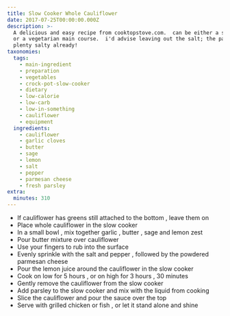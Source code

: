 ```yaml
---
title: Slow Cooker Whole Cauliflower
date: 2017-07-25T00:00:00.000Z
description: >-
  A delicious and easy recipe from cooktopstove.com.  can be either a side dish
  or a vegetarian main course.  i'd advise leaving out the salt; the parmesan is
  plenty salty already!
taxonomies:
  tags:
    - main-ingredient
    - preparation
    - vegetables
    - crock-pot-slow-cooker
    - dietary
    - low-calorie
    - low-carb
    - low-in-something
    - cauliflower
    - equipment
  ingredients:
    - cauliflower
    - garlic cloves
    - butter
    - sage
    - lemon
    - salt
    - pepper
    - parmesan cheese
    - fresh parsley
extra:
  minutes: 310
---
```

 - If cauliflower has greens still attached to the bottom , leave them on
 - Place whole cauliflower in the slow cooker
 - In a small bowl , mix together garlic , butter , sage and lemon zest
 - Pour butter mixture over cauliflower
 - Use your fingers to rub into the surface
 - Evenly sprinkle with the salt and pepper , followed by the powdered parmesan cheese
 - Pour the lemon juice around the cauliflower in the slow cooker
 - Cook on low for 5 hours , or on high for 3 hours , 30 minutes
 - Gently remove the cauliflower from the slow cooker
 - Add parsley to the slow cooker and mix with the liquid from cooking
 - Slice the cauliflower and pour the sauce over the top
 - Serve with grilled chicken or fish , or let it stand alone and shine
